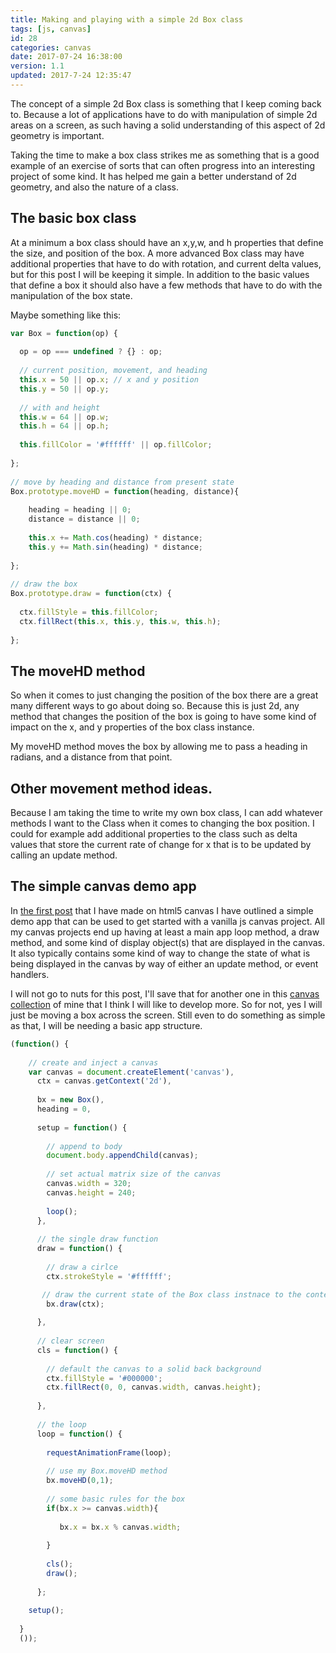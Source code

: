 ```yaml
---
title: Making and playing with a simple 2d Box class
tags: [js, canvas]
id: 28
categories: canvas
date: 2017-07-24 16:38:00
version: 1.1
updated: 2017-7-24 12:35:47
---
```


The concept of a simple 2d Box class is something that I keep coming back to. Because a lot of applications have to do with manipulation of simple 2d areas on a screen, as such having a solid understanding of this aspect of 2d geometry is important.

Taking the time to make a box class strikes me as something that is a good example of an exercise of sorts that can often progress into an interesting project of some kind. It has helped me gain a better understand of 2d geometry, and also the nature of a class.

<!-- more -->

## The basic box class

At a minimum a box class should have an x,y,w, and h properties that define the size, and position of the box. A more advanced Box class may have additional properties that have to do with rotation, and current delta values, but for this post I will be keeping it simple. In addition to the basic values that define a box it should also have a few methods that have to do with the manipulation of the box state.

Maybe something like this:

```js
var Box = function(op) {
 
  op = op === undefined ? {} : op;
 
  // current position, movement, and heading
  this.x = 50 || op.x; // x and y position
  this.y = 50 || op.y;
 
  // with and height
  this.w = 64 || op.w;
  this.h = 64 || op.h;
  
  this.fillColor = '#ffffff' || op.fillColor;
 
};
 
// move by heading and distance from present state
Box.prototype.moveHD = function(heading, distance){
 
    heading = heading || 0;
    distance = distance || 0;
    
    this.x += Math.cos(heading) * distance;
    this.y += Math.sin(heading) * distance;
 
};
 
// draw the box
Box.prototype.draw = function(ctx) {
 
  ctx.fillStyle = this.fillColor;
  ctx.fillRect(this.x, this.y, this.w, this.h);
 
};
```

## The moveHD method

So when it comes to just changing the position of the box there are a great many different ways to go about doing so. Because this is just 2d, any method that changes the position of the box is going to have some kind of impact on the x, and y properties of the box class instance.

My moveHD method moves the box by allowing me to pass a heading in radians, and a distance from that point. 

## Other movement method ideas.

Because I am taking the time to write my own box class, I can add whatever methods I want to the Class when it comes to changing the box position. I could for example add additional properties to the class such as delta values that store the current rate of change for x that is to be updated by calling an update method.


## The simple canvas demo app

In [the first post](/2017/05/17/canvas-getting-started/) that I have made on html5 canvas I have outlined a simple demo app that can be used to get started with a vanilla js canvas project. All my canvas projects end up having at least a main app loop method, a draw method, and some kind of display object(s) that are displayed in the canvas. It also typically contains some kind of way to change the state of what is being displayed in the canvas by way of either an update method, or event handlers.

I will not go to nuts for this post, I'll save that for another one in this [canvas collection](/categories/canvas/) of mine that I think I will like to develop more. So for not, yes I will just be moving a box across the screen. Still even to do something as simple as that, I will be needing a basic app structure.

```js
(function() {
 
    // create and inject a canvas
    var canvas = document.createElement('canvas'),
      ctx = canvas.getContext('2d'),
 
      bx = new Box(),
      heading = 0,
      
      setup = function() {
 
        // append to body
        document.body.appendChild(canvas);
 
        // set actual matrix size of the canvas
        canvas.width = 320;
        canvas.height = 240;
 
        loop();
      },
 
      // the single draw function
      draw = function() {
 
        // draw a cirlce
        ctx.strokeStyle = '#ffffff';

       // draw the current state of the Box class instnace to the context
        bx.draw(ctx);
 
      },
 
      // clear screen
      cls = function() {
 
        // default the canvas to a solid back background
        ctx.fillStyle = '#000000';
        ctx.fillRect(0, 0, canvas.width, canvas.height);
 
      },
 
      // the loop
      loop = function() {
 
        requestAnimationFrame(loop);
        
        // use my Box.moveHD method
        bx.moveHD(0,1);
        
        // some basic rules for the box
        if(bx.x >= canvas.width){
        
           bx.x = bx.x % canvas.width;
        
        }
        
        cls();
        draw();
 
      };
 
    setup();
 
  }
  ());
```